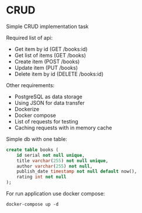 CRUD
================================
Simple CRUD implementation task

Required list of api:
- Get item by id (GET /books:id)
- Get list of items (GET /books)
- Create item (POST /books)
- Update item (PUT /books)
- Delete item by id (DELETE /books:id)

Other requirements:
- PostgreSQL as data storage
- Using JSON for data transfer
- Dockerize 
- Docker compose
- List of requests for testing
- Caching requests with in memory cache


Simple db with one table:
```sql
create table books (
    id serial not null unique,
    title varchar(255) not null unique,
    author varchar(255) not null,
    publish_date timestamp not null default now(),
    rating int not null
);
```

For run application use docker compose:
```shell
docker-compose up -d
```

